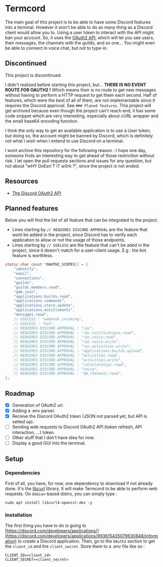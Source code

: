 # Termcord
The main goal of this project is to be able to have some Discord features into a terminal. However it won't be able to do as many thing as a Discord client would allow you to. Using a user token to interact with the API might ban your account. So, it uses the [OAuth2 API](https://discord.com/developers/docs/topics/oauth2#oauth2), which will let you see users, their messages, the channels with the guilds, and so one... You might even be able to connect in voice chat, but not to type-in.

## Discontinued
This project is discontinued.

I didn't realized before starting this project, but... **THERE IS NO EVENT ROUTE FOR OAUTH2 !** Which means their is no route to get new messages without having to perform a HTTP request to get them each second. Half of features, which were the best of all of them, are not implementable since it requires the Discord approval. See `### Planed features`. This project will get archived because even though the project can't reach end, it has some code snippet which are very interesting, especially about cURL wrapper and the small base64 encoding function.

I think the only way to get an available application is to use a User token, but doing so, the account might be banned by Discord, which is definitely not what I wish when I entend to use Discord on a terminal.

I wont archive this repository for the following reason : I hope one day, someone finds an interesting way to get ahead of those restriction without risk. I let open the pull requests sections and issues for any question, but not about "wHY DoEsn'T iT w0rk ?", since the project is not ended.

## Resources
- [The Discord OAuth2 API](https://discord.com/developers/docs/topics/oauth2#oauth2)

## Planned features
Below you will find the list of all feature that can be integrated to the project.
- Lines starting by `// REQUIRES DISCORD APPROVAL` are the feature that wont be added in the project, since Discord has to verify each application to allow or not the usage of those endpoints.
- Lines starting by `// USELESS` are the feature that can't be aded in the project, since it doesn't match for a user-client usage. E.g : the bot feature is worthless.
```c
static char const *OAUTH2_SCOPES[] = {
    "identify",
    "email",
    "connections",
    "guilds",
    "guilds.members.read",
    "gdm.join",
    "applications.builds.read",
    "applications.commands",
    "applications.store.update",
    "applications.entitlements",
    "messages.read",
    // USELESS : "webhook.incoming",
    // USELESS : "bot",
    // REQUIRES DISCORD APPROVAL : "rpc",
    // REQUIRES DISCORD APPROVAL : "rpc.notifications.read",
    // REQUIRES DISCORD APPROVAL : "rpc.voice.read",
    // REQUIRES DISCORD APPROVAL : "rpc.voice.write",
    // REQUIRES DISCORD APPROVAL : "rpc.activities.write",
    // REQUIRES DISCORD APPROVAL : "applications.builds.upload",
    // REQUIRES DISCORD APPROVAL : "activities.read",
    // REQUIRES DISCORD APPROVAL : "activities.write",
    // REQUIRES DISCORD APPROVAL : "relationships.read",
    // REQUIRES DISCORD APPROVAL : "voice",
    // REQUIRES DISCORD APPROVAL : "dm_channels.read",
};
```

## Roadmap
- [X] Generation of OAuth2 url.
- [X] Adding a .env parser.
- [X] Recieve the Discord OAuth2 token (JSON not parsed yet, but API is setted up).
- [ ] Sending web requests to Discord OAuth2 API (token refresh, API interaction, ...) token.
- [ ] Other stuff that I don't have idea for now.
- [ ] Display a good GUI into the terminal.

## Setup
### Dependencies
First of all, you have, for now, one dependency to download if not already done. It's the [libcurl](https://curl.se/libcurl/) library. It will make Termcord to be able to perform web requests. On `debian`-based distro, you can simply type :
```console
sudo apt install libcurl4-openssl-dev -y
```

### Installation
The first thing you have to do is going to [https://discord.com/developers/applications/](https://discord.com/developers/applications/993615435079630848/information) to create a Discord application. Then, go to the `OAuth2` section to get the `client_id` and the `client_secret`. Store them to a .env file like so :
```env
CLIENT_ID=<client_id>
CLIENT_SECRET=<client_secret>
```

